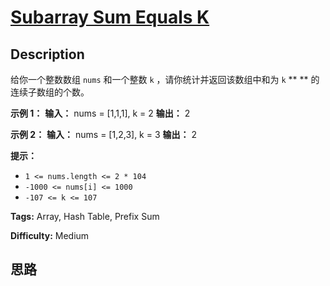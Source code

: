 # [Subarray Sum Equals K][title]

## Description

给你一个整数数组 `nums` 和一个整数 `k` ，请你统计并返回该数组中和为 `k` ** ** 的连续子数组的个数。



**示例 1：**
            **输入：** nums = [1,1,1], k = 2    **输出：** 2    

**示例 2：**
            **输入：** nums = [1,2,3], k = 3    **输出：** 2    



**提示：**

  * `1 <= nums.length <= 2 * 104`
  * `-1000 <= nums[i] <= 1000`
  * `-107 <= k <= 107`


**Tags:** Array, Hash Table, Prefix Sum

**Difficulty:** Medium

## 思路

[title]: https://leetcode-cn.com/problems/subarray-sum-equals-k
